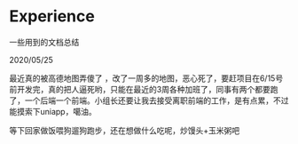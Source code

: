# Experience
一些用到的文档总结

2020/05/25

最近真的被高德地图弄傻了 ，改了一周多的地图，恶心死了，要赶项目在6/15号前开发完，真的把人逼死哟，只能在最近的3周各种加班了，同事有两个都要跑了，一个后端一个前端。小组长还要让我去接受离职前端的工作，是有点累，不过能摸索下uniapp，噶油。

等下回家做饭喂狗遛狗跑步，还在想做什么吃呢，炒馒头+玉米粥吧